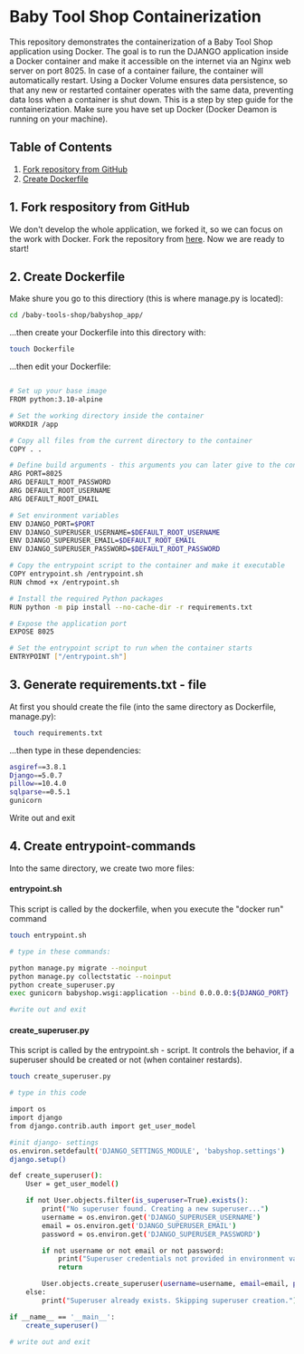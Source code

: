 # Baby Tool Shop Containerization

This repository demonstrates the containerization of a Baby Tool Shop application using Docker. The goal is to run the DJANGO application inside a Docker container and make it accessible on the internet via an Nginx web server on port 8025. In case of a container failure, the container will automatically restart. Using a Docker Volume ensures data persistence, so that any new or restarted container operates with the same data, preventing data loss when a container is shut down.
This is a step by step guide for the containerization. Make sure you have set up Docker (Docker Deamon is running on your machine).

## Table of Contents

1. [Fork repository from GitHub](#1-fork-respository-from-github)
2. [Create Dockerfile](#2-create-dockerfile)

## 1. Fork respository from GitHub

We don't develop the whole application, we forked it, so we can focus on the work with Docker.
Fork the repository from [here](https://github.com/Developer-Akademie-GmbH/baby-tools-shop).
Now we are ready to start! 


## 2. Create Dockerfile

Make shure you go to this directiory (this is where manage.py is located): 
```sh 
cd /baby-tools-shop/babyshop_app/ 
```
...then create your Dockerfile into this directory with:
```sh
touch Dockerfile
```
...then edit your Dockerfile:
```sh

# Set up your base image
FROM python:3.10-alpine

# Set the working directory inside the container
WORKDIR /app

# Copy all files from the current directory to the container
COPY . .

# Define build arguments - this arguments you can later give to the container within the build command. You should use environment variables for this. More to this in section (???????)
ARG PORT=8025
ARG DEFAULT_ROOT_PASSWORD
ARG DEFAULT_ROOT_USERNAME
ARG DEFAULT_ROOT_EMAIL

# Set environment variables
ENV DJANGO_PORT=$PORT
ENV DJANGO_SUPERUSER_USERNAME=$DEFAULT_ROOT_USERNAME
ENV DJANGO_SUPERUSER_EMAIL=$DEFAULT_ROOT_EMAIL
ENV DJANGO_SUPERUSER_PASSWORD=$DEFAULT_ROOT_PASSWORD

# Copy the entrypoint script to the container and make it executable
COPY entrypoint.sh /entrypoint.sh
RUN chmod +x /entrypoint.sh 

# Install the required Python packages
RUN python -m pip install --no-cache-dir -r requirements.txt

# Expose the application port
EXPOSE 8025

# Set the entrypoint script to run when the container starts
ENTRYPOINT ["/entrypoint.sh"]
``` 

## 3. Generate requirements.txt - file

At first you should create the file (into the same directory as Dockerfile, manage.py):
```sh
 touch requirements.txt
```
...then type in these dependencies:

```sh
asgiref==3.8.1
Django==5.0.7
pillow==10.4.0
sqlparse==0.5.1
gunicorn
```
Write out and exit

## 4. Create entrypoint-commands 

Into the same directory, we create two more files:

#### entrypoint.sh
This script is called by the dockerfile, when you execute the "docker run" command

```sh
touch entrypoint.sh 

# type in these commands:

python manage.py migrate --noinput
python manage.py collectstatic --noinput
python create_superuser.py
exec gunicorn babyshop.wsgi:application --bind 0.0.0.0:${DJANGO_PORT}

#write out and exit
```
#### create_superuser.py
This script is called by the entrypoint.sh - script. It controls the behavior, if a superuser should be created or not (when container restards).

```sh
touch create_superuser.py 

# type in this code

import os
import django
from django.contrib.auth import get_user_model

#init django- settings
os.environ.setdefault('DJANGO_SETTINGS_MODULE', 'babyshop.settings')
django.setup()

def create_superuser():
    User = get_user_model()

    if not User.objects.filter(is_superuser=True).exists():
        print("No superuser found. Creating a new superuser...")
        username = os.environ.get('DJANGO_SUPERUSER_USERNAME')
        email = os.environ.get('DJANGO_SUPERUSER_EMAIL')
        password = os.environ.get('DJANGO_SUPERUSER_PASSWORD')

        if not username or not email or not password:
            print("Superuser credentials not provided in environment variables. Skipping superuser creation.")
            return

        User.objects.create_superuser(username=username, email=email, password=password)
    else:
        print("Superuser already exists. Skipping superuser creation.")

if __name__ == '__main__':
    create_superuser()

# write out and exit
```











